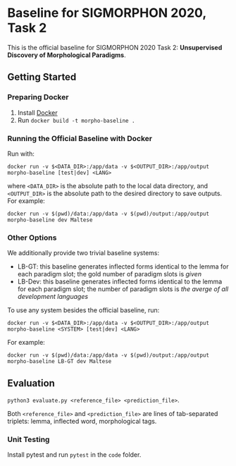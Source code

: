 # Baseline for SIGMORPHON 2020, Task 2

This is the official baseline for SIGMORPHON 2020 Task 2: **Unsupervised Discovery of Morphological Paradigms**.

## Getting Started

### Preparing Docker

1. Install [Docker](https://www.docker.com/)
2. Run `docker build -t morpho-baseline .`

### Running the Official Baseline with Docker

Run with:
```
docker run -v $<DATA_DIR>:/app/data -v $<OUTPUT_DIR>:/app/output morpho-baseline [test|dev] <LANG>
```
where `<DATA_DIR>` is the absolute path to the local data directory, and `<OUTPUT_DIR>` is the absolute path to the desired directory to save outputs. For example:
```
docker run -v $(pwd)/data:/app/data -v $(pwd)/output:/app/output morpho-baseline dev Maltese
```

### Other Options

We additionally provide two trivial baseline systems:

* LB-GT: this baseline generates inflected forms identical to the lemma for each paradigm slot; the gold number of paradigm slots is *given*
* LB-Dev: this baseline generates inflected forms identical to the lemma for each paradigm slot; the number of paradigm slots is *the averge of all development languages*

To use any system besides the official baseline, run:
```
docker run -v $<DATA_DIR>:/app/data -v $<OUTPUT_DIR>:/app/output morpho-baseline <SYSTEM> [test|dev] <LANG>
```
For example:
```
docker run -v $(pwd)/data:/app/data -v $(pwd)/output:/app/output morpho-baseline LB-GT dev Maltese
```

## Evaluation

`python3 evaluate.py <reference_file> <prediction_file>`.

Both `<reference_file>` and `<prediction_file>` are lines of tab-separated triplets: lemma, inflected word, morphological tags.

### Unit Testing

Install pytest and run `pytest` in the `code` folder.
